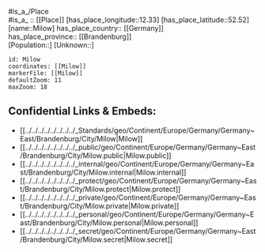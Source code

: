 ﻿---
location: [52.52,12.33] 
mapzoom: [7,12] 
mapmarker: city 
type: City
tags:
- geo/City


SpocWebEntityId: 32485
isDeleted: false
confidential: public

---
#is_a_/Place  
#is_a_ :: [[Place]] 
[has_place_longitude::12.33] 
[has_place_latitude::52.52] 
[name::Milow] 
has_place_country:: [[Germany]]  
has_place_province:: [[Brandenburg]]  
[Population::] 
[Unknown::] 


```leaflet
id: Milow
coordinates: [[Milow]] 
markerFile: [[Milow]] 
defaultZoom: 11 
maxZoom: 18
```


## Confidential Links & Embeds: 
- [[../../../../../../../../_Standards/geo/Continent/Europe/Germany/Germany~East/Brandenburg/City/Milow|Milow]] 
- [[../../../../../../../../_public/geo/Continent/Europe/Germany/Germany~East/Brandenburg/City/Milow.public|Milow.public]] 
- [[../../../../../../../../_internal/geo/Continent/Europe/Germany/Germany~East/Brandenburg/City/Milow.internal|Milow.internal]] 
- [[../../../../../../../../_protect/geo/Continent/Europe/Germany/Germany~East/Brandenburg/City/Milow.protect|Milow.protect]] 
- [[../../../../../../../../_private/geo/Continent/Europe/Germany/Germany~East/Brandenburg/City/Milow.private|Milow.private]] 
- [[../../../../../../../../_personal/geo/Continent/Europe/Germany/Germany~East/Brandenburg/City/Milow.personal|Milow.personal]] 
- [[../../../../../../../../_secret/geo/Continent/Europe/Germany/Germany~East/Brandenburg/City/Milow.secret|Milow.secret]] 
